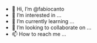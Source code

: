 - 👋 Hi, I’m @fabiocanto
- 👀 I’m interested in ...
- 🌱 I’m currently learning ...
- 💞️ I’m looking to collaborate on ...
- 📫 How to reach me ...

<!---
fabiocanto/fabiocanto is a ✨ special ✨ repository because its `README.md` (this file) appears on your GitHub profile.
You can click the Preview link to take a look at your changes.
--->
